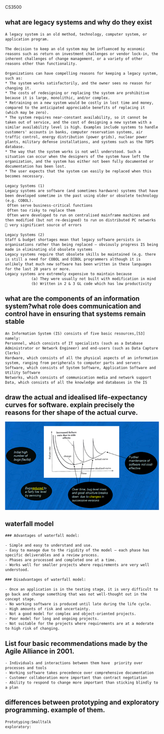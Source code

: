 CS3500  

## what are legacy systems and why do they exist

	A legacy system is an old method, technology, computer system, or application program.

	The decision to keep an old system may be influenced by economic reasons such as return on investment challenges or vendor lock-in, the inherent challenges of change management, or a variety of other reasons other than functionality.

	Organizations can have compelling reasons for keeping a legacy system, such as:
	* The system works satisfactorily, and the owner sees no reason for changing it.
	* The costs of redesigning or replacing the system are prohibitive because it is large, monolithic, and/or complex.
	* Retraining on a new system would be costly in lost time and money, compared to the anticipated appreciable benefits of replacing it (which may be zero).
	* The system requires near-constant availability, so it cannot be taken out of service, and the cost of designing a new system with a similar availability level is high. Examples include systems to handle customers' accounts in banks, computer reservation systems, air traffic control, energy distribution (power grids), nuclear power plants, military defense installations, and systems such as the TOPS database.
	* The way that the system works is not well understood. Such a situation can occur when the designers of the system have left the organization, and the system has either not been fully documented or documentation has been lost.
	* The user expects that the system can easily be replaced when this becomes necessary.

	Legacy Systems (1)
	Legacy systems are software (and sometimes hardware) systems that have been developed sometime in the past using older or obsolete technology (e.g. COBOL).
	 Often serve business-critical functions
	 Often too risky to replace them
	 Often were developed to run on centralised mainframe machines and then modified (but not re-designed) to run on distributed PC networks   very significant source of errors

	Legacy Systems (2)
	Staff & budget shortages mean that legacy software persists in organisations rather than being replaced – obviously progress IS being made in eliminating old obsolete systems
	Legacy systems require that obsolete skills be maintained (e.g. there is still a need for COBOL and DIBOL programmers although it is unlikely that much new software has been written in these languages for the last 20 years or more.
	Legacy systems are extremely expensive to maintain because 
	    		(a) They were usually not built with modification in mind
	    		(b) Written in 2 & 3 GL code which has low productivity

## what are the components of an information system?what role does communication and control have in ensuring that systems remain stable

	An Information System (IS) consists of five basic resources,[53] namely:
	Personnel, which consists of IT specialists (such as a Database Administrator or Network Engineer) and end-users (such as Data Capture Clerks)
	Hardware, which consists of all the physical aspects of an information system, ranging from peripherals to computer parts and servers
	Software, which consists of System Software, Application Software and Utility Software
	Networks, which consists of communication media and network support
	Data, which consists of all the knowledge and databases in the IS

## draw the actual and idealised life-expectancy curves for software. explain precisely the reasons for ther shape of the actual curve.

![curve](life-expectancy.png)

## waterfall model  


	### Advantages of waterfall model:

	- Simple and easy to understand and use.
	- Easy to manage due to the rigidity of the model – each phase has specific deliverables and a review process.
	- Phases are processed and completed one at a time.
	- Works well for smaller projects where requirements are very well understood.
	 
	### Disadvantages of waterfall model:

	- Once an application is in the testing stage, it is very difficult to go back and change something that was not well-thought out in the concept stage.
	- No working software is produced until late during the life cycle.
	- High amounts of risk and uncertainty.
	- Not a good model for complex and object-oriented projects.
	- Poor model for long and ongoing projects.
	- Not suitable for the projects where requirements are at a moderate to high risk of changing.

## List four basic recommendations made by the Agile Alliance in 2001.

	- Individuals and interactions between them have  priority over processes and tools
	- Working software takes precedence over comprehensive documentation
	- Customer collaboration more important than contract negotiation
	- Ability to respond to change more important than sticking blindly to a plan

## differences between prototyping and exploratory programming. example of them.

	Prototyping:Smalltalk
	exploratory: